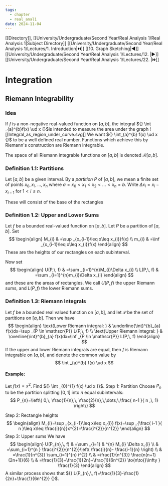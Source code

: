 ```yaml
---
tags:
  - chapter
  - real_anal1
date: 2024-11-04
---
```

[[Directory]], [[University/Undergraduate/Second Year/Real Analysis 1/Real Analysis 1|Subject Directory]]
[[University/Undergraduate/Second Year/Real Analysis 1/Lectures/1. Introduction|🞀🞀]] [[10. Graph Sketching|◀]] [[University/Undergraduate/Second Year/Real Analysis 1/Lectures/12. |▶]] [[University/Undergraduate/Second Year/Real Analysis 1/Lectures/22. |🞂🞂]]
# Integration
## Riemann Integrability
### Idea
If $f$ is a non-negative real-valued function on ${} [a,\, b] {}$, the integral ${} \int _{a}^{b}f(x) \ud x  {}$is intended to measure the area under the graph
![[Integral_as_region_under_curve.svg]]
We want ${} \int_{a}^{b} f(x) \ud x  {}$ to be a well defined real number. Functions which achieve this by Riemann's construction are Riemann integrable.

The space of all Riemann integrable functions on ${} [a,\, b] {}$ is denoted ${} \mathcal{R}[a,\, b] {}$.
### Definition 1.1: Partitions
Let ${} [a,\, b] {}$ be a given interval. By a *partition* $P$ of ${} [a,\, b] {}$, we mean a finite set of points ${} x_{0},\, x_{1},\,\dots,\,x_{n} {}$ where ${} a=x_{0}<x_{1}<x_{2}<\dots <x_{n}=b {}$. Write ${} \Delta x_{i}=x_{i}-x_{i-1} {}$ for ${} 1<i\leq n {}$.

These will consist of the base of the rectangles
### Definition 1.2: Upper and Lower Sums
Let ${} f$ be a bounded real-valued function on ${} [a,\, b] {}$. Let $P {}$ be a partition of ${} [a,\, b] {}$. Set 
$$
\begin{align}
 M_{i} & =\sup _{x_{i-1}\leq x\leq x_{i}}f(x)    \\
 m_{i} & =\inf _{x_{i-1}\leq x\leq x_{i}}f(x)
 \end{align}
$$
These are the heights of our rectangles on each subinterval.

Now set
$$
\begin{align}
U(P,\, f) & =\sum _{i=1}^{n}M_{i}\Delta x_{i} \\
L(P,\, f) & =\sum _{i=1}^{n}m_{i}\Delta x_{i}
\end{align}
$$
and these are the areas of rectangles. 
We call ${} U(P,\, f) {}$ the upper Riemann sums, and ${} L(P,\, f) {}$ the lower Riemann sums.
### Definition 1.3: Riemann Integrals
Let $f$ be a bounded real valued function on ${} [a,\, b] {}$, and let $\mathscr{P}$ be the set of partitions on ${} [a,\, b] {}$. Then we have 
$$
\begin{align}
 \text{Lower Riemann integral: }  & \underline{\int}^{b}_{a} f(x)dx=\sup _{P \in \mathscr{P}} L(P,\, f) \\
\text{Upper Riemann integral: }  & \overline{\int}^{b}_{a} f(x)dx=\inf  _{P \in \mathscr{P}} L(P,\, f)
 \end{align}
$$
If the upper and lower Riemann integrals are equal, then $f$ is Riemann integrable on ${} [a,\, b] {}$, and denote the common value by
$$
\int _{a}^{b} f(x) \ud x 
$$
#### Example:
Let ${} f(x)=x^{2} {}$. Find ${} \int _{0}^{1} f(x) \ud x  {}$. 
Step 1: Partition
Choose ${} P_{n}$ to be the partition splitting ${} [0,\, 1] {}$ into $n$ equal subintervals:
$$
P_{n}=\left\{  0,\, \frac{1}{n},\, \frac{2}{n},\,\dots,\,\frac{ n-1 }{ n ,\, 1}  \right\}
$$

Step 2: Rectangle heights
$$
\begin{align}
M_{i}=\sup _{x_{i-1}\leq x\leq x_{i}} f(x)=\sup _{\frac{ i-1 }{ n }\leq x\leq \frac{i}{n}}x^{2}=\frac{i^{2}}{n^{2}}
\end{align}
$$Step 3: Upper sums
We have
$$
\begin{align}
U(P_{n},\, f) & =\sum _{i=1} & ^{n} M_{i} \Delta x_{i}  \\
 & =\sum_{i=1}^{n } \frac{i^{2}}{n^{2}}\left( \frac{i}{n}- \frac{i-1}{n}  \right) \\
 & =\frac{1}{n^{3}} \sum_{i=1}^{n} i^{2} \\
 & =\frac{1}{n^{3}} \frac{n(n+1)(2n+1)}{6}  \\
 & =\frac{1}{3}+\frac{1}{2n}+\frac{1}{6n^{2}} \to{n\to{}\infty } \frac{1}{3}
\end{align}
$$
A similar process shows that ${} L(P_{n},\, f)=\frac{1}{3}-\frac{1}{2n}+\frac{1}{6n^{2}} {}$.